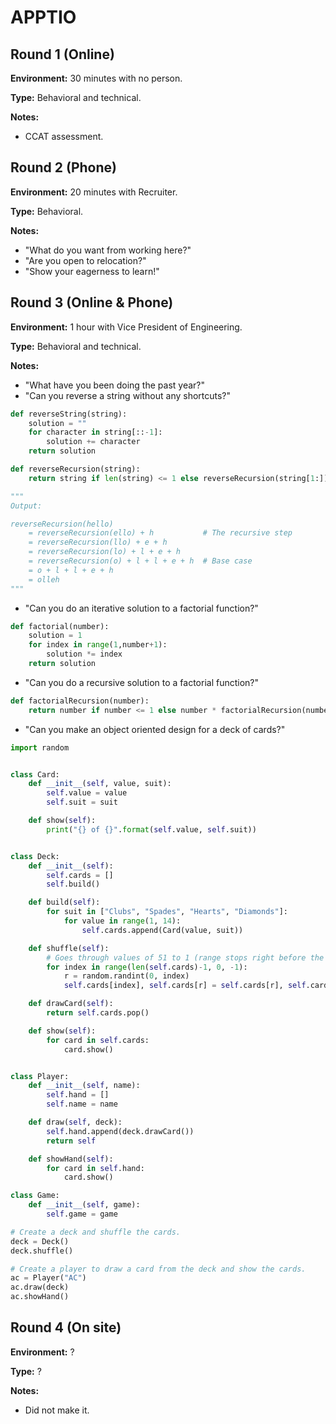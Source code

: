 # APPTIO

## Round 1 (Online)

**Environment:** 30 minutes with no person.

**Type:** Behavioral and technical.

**Notes:**

- CCAT assessment.

## Round 2 (Phone)

**Environment:** 20 minutes with Recruiter.

**Type:** Behavioral.

**Notes:**

- "What do you want from working here?"
- "Are you open to relocation?"
- "Show your eagerness to learn!"

## Round 3 (Online & Phone)

**Environment:** 1 hour with Vice President of Engineering.

**Type:** Behavioral and technical.

**Notes:**

- "What have you been doing the past year?"
- "Can you reverse a string without any shortcuts?"

```py
def reverseString(string):
    solution = ""
    for character in string[::-1]:
        solution += character
    return solution

def reverseRecursion(string):
    return string if len(string) <= 1 else reverseRecursion(string[1:]) + string[0]

"""
Output:

reverseRecursion(hello)
    = reverseRecursion(ello) + h           # The recursive step
    = reverseRecursion(llo) + e + h
    = reverseRecursion(lo) + l + e + h
    = reverseRecursion(o) + l + l + e + h  # Base case
    = o + l + l + e + h
    = olleh
"""
```

- "Can you do an iterative solution to a factorial function?"

```py
def factorial(number):
    solution = 1
    for index in range(1,number+1):
        solution *= index
    return solution
```

- "Can you do a recursive solution to a factorial function?"

```py
def factorialRecursion(number):
    return number if number <= 1 else number * factorialRecursion(number-1)
```

- "Can you make an object oriented design for a deck of cards?"

```py
import random


class Card:
    def __init__(self, value, suit):
        self.value = value
        self.suit = suit

    def show(self):
        print("{} of {}".format(self.value, self.suit))


class Deck:
    def __init__(self):
        self.cards = []
        self.build()

    def build(self):
        for suit in ["Clubs", "Spades", "Hearts", "Diamonds"]:
            for value in range(1, 14):
                self.cards.append(Card(value, suit))

    def shuffle(self):
        # Goes through values of 51 to 1 (range stops right before the value).
        for index in range(len(self.cards)-1, 0, -1):
            r = random.randint(0, index)
            self.cards[index], self.cards[r] = self.cards[r], self.cards[index]

    def drawCard(self):
        return self.cards.pop()

    def show(self):
        for card in self.cards:
            card.show()


class Player:
    def __init__(self, name):
        self.hand = []
        self.name = name

    def draw(self, deck):
        self.hand.append(deck.drawCard())
        return self

    def showHand(self):
        for card in self.hand:
            card.show()

class Game:
    def __init__(self, game):
        self.game = game

# Create a deck and shuffle the cards.
deck = Deck()
deck.shuffle()

# Create a player to draw a card from the deck and show the cards.
ac = Player("AC")
ac.draw(deck)
ac.showHand()
```

## Round 4 (On site)

**Environment:** ?

**Type:** ?

**Notes:**

- Did not make it.
